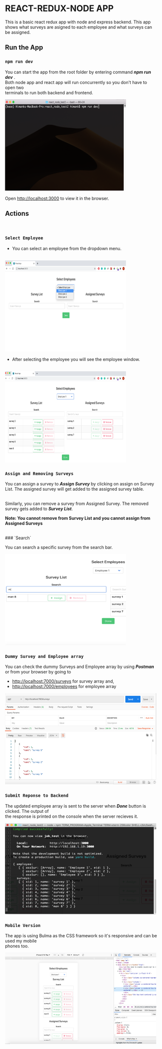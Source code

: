 # REACT-REDUX-NODE APP

This is a basic react redux app with node and express backend. This app shows what surveys are asigned to each employee and what surveys can be assigned.

## Run the App

### `npm run dev`

You can start the app from the root folder by entering command ***npm run dev***
.<br/> Both node app and react app will run concurrently so you don't have to open two<br/> terminals to run both backend and frontend.

<!-- ![run command](assets/run_command.png)<br/> <br/> -->
<img src="/assets/run_command.png"  width="400" height="300" alt="run command"> <br/>

Open [http://localhost:3000](http://localhost:3000) to view it in the browser.


## Actions
<br/>

### `Select Employee`

* You can select an employee from the dropdown menu.<br/><br/>

<img src="/assets/select_emp.png"  width="400" height="300" alt="select employee">

* After selecting the employee you will see the employee window. <br/><br/>

<img src="/assets/selected.png"  width="400" height="300" alt="selected employee">

<br/>

### `Assign and Removing Surveys`

You can assign a survey to ***Assign Survey*** by clicking on
assign on Survey List. The assigned survey will get added to the
assigned survey table.<br/> <br/>

Similarly, you can remove a survey from Assigned Survey. The removed
survey gets added to ***Survey List***.

**Note: You cannot remove from Survey List and you cannot assign from Assigned Surveys**

<br/>
### `Search`

You can search a specific survey from the search bar.

<img src="/assets/search.png"  width="400" height="300" alt="search">

<br/>

### `Dummy Survey and Employee array`

You can check the dummy Surveys and Employee array by using ***Postman*** or
from your browser by going to <br/>

* [http://localhost:7000/surveys](http://localhost:7000/surveys) for survey array and,
* [http://localhost:7000/employees](http://localhost:7000/employees) for employee array

<img src="/assets/dummy.png"  width="500" height="300" alt="dummy arrays">

<br/>

### `Submit Reponse to Backend`

The updated employee array is sent to the server when ***Done*** button is clicked.
The output of <br/> the response is printed on the console when the server recieves it.

<img src="/assets/backend.png"  width="500" height="300" alt="backend">

<br/>

### `Mobile Version`

The app is using Bulma as the CSS framework so it's responsive and can be used my mobile <br/>
phones too.

<img src="/assets/mobile.png"  width="500" height="300" alt="backend">
